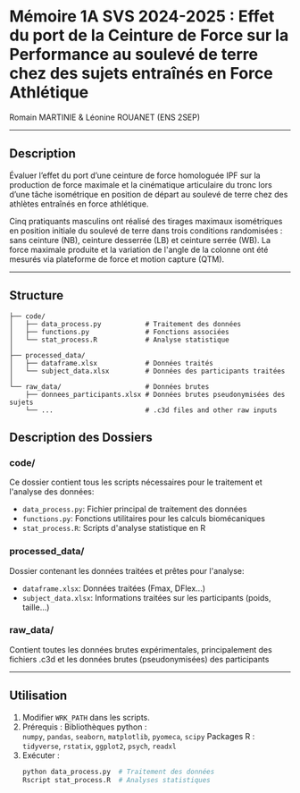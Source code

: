 # Mémoire 1A SVS 2024-2025 : Effet du port de la Ceinture de Force sur la Performance au soulevé de terre chez des sujets entraînés en Force Athlétique

Romain MARTINIE & Léonine ROUANET (ENS 2SEP)

---

## Description
Évaluer l’effet du port d’une ceinture de force homologuée IPF sur la production de force maximale et la cinématique articulaire du tronc lors d’une tâche isométrique en position de départ au soulevé de terre chez des athlètes entraînés en force athlétique.

Cinq pratiquants masculins ont réalisé des tirages maximaux isométriques en position initiale du soulevé de terre dans trois conditions randomisées : sans ceinture (NB), ceinture desserrée (LB) et ceinture serrée (WB). La force maximale produite et la variation de l'angle de la colonne ont été mesurés via plateforme de force et motion capture (QTM).

---

## Structure

```
├── code/
│   ├── data_process.py           # Traitement des données
│   ├── functions.py              # Fonctions associées
│   └── stat_process.R            # Analyse statistique
│
├── processed_data/
│   ├── dataframe.xlsx            # Données traités
│   └── subject_data.xlsx         # Données des participants traitées
│
└── raw_data/                     # Données brutes
    ├── donnees_participants.xlsx # Données brutes pseudonymisées des sujets
    └── ...                       # .c3d files and other raw inputs
```

## Description des Dossiers

### code/
Ce dossier contient tous les scripts nécessaires pour le traitement et l'analyse des données:
- `data_process.py`: Fichier principal de traitement des données
- `functions.py`: Fonctions utilitaires pour les calculs biomécaniques
- `stat_process.R`: Scripts d'analyse statistique en R

### processed_data/
Dossier contenant les données traitées et prêtes pour l'analyse:
- `dataframe.xlsx`: Données traitées (Fmax, DFlex...)
- `subject_data.xlsx`: Informations traitées sur les participants (poids, taille...)

### raw_data/
Contient toutes les données brutes expérimentales, principalement des fichiers .c3d et les données brutes (pseudonymisées) des participants


---

## Utilisation
1. Modifier `WRK_PATH` dans les scripts.  
2. Prérequis :
  Bibliothèques python :  
  `numpy`, `pandas`, `seaborn`, `matplotlib`, `pyomeca`, `scipy`
  Packages R :  
  `tidyverse`, `rstatix`, `ggplot2`, `psych`, `readxl`
3. Exécuter :  
   ```bash
   python data_process.py  # Traitement des données
   Rscript stat_process.R  # Analyses statistiques
   ```